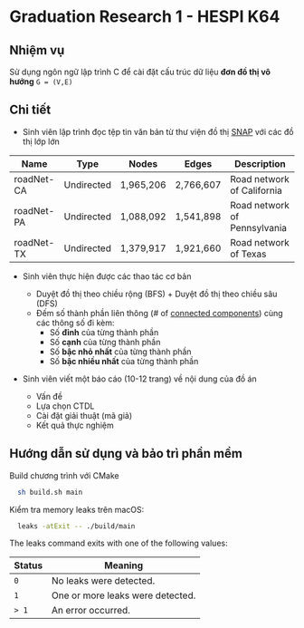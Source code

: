 # Graduation Research 1 - HESPI K64

## Nhiệm vụ

Sử dụng ngôn ngữ lập trình C để cài đặt cấu trúc dữ liệu **đơn đồ thị vô hướng** `G = (V,E)`

## Chi tiết

- Sinh viên lập trình đọc tệp tin văn bản từ thư viện đồ thị [SNAP](http://snap.stanford.edu/data/index.html) với các đồ thị lớp lớn

| Name       | Type       | Nodes     | Edges     | Description                  |
| ---------- | ---------- | --------- | --------- | ---------------------------- |
| roadNet-CA | Undirected | 1,965,206 | 2,766,607 | Road network of California   |
| roadNet-PA | Undirected | 1,088,092 | 1,541,898 | Road network of Pennsylvania |
| roadNet-TX | Undirected | 1,379,917 | 1,921,660 | Road network of Texas        |

- Sinh viên thực hiện được các thao tác cơ bản

  - Duyệt đồ thị theo chiều rộng (BFS) + Duyệt đồ thị theo chiều sâu (DFS)
  - Đếm số thành phần liên thông (# of [connected components](<https://en.wikipedia.org/wiki/Component_(graph_theory)>)) cùng các thông số đi kèm:
    - Số **đỉnh** của từng thành phần
    - Số **cạnh** của từng thành phần
    - Số **bậc nhỏ nhất** của từng thành phần
    - Số **bậc nhiều nhất** của từng thành phần

- Sinh viên viết một báo cáo (10-12 trang) về nội dung của đồ án

  - Vấn đề
  - Lựa chọn CTDL
  - Cài đặt giải thuật (mã giả)
  - Kết quả thực nghiệm

## Hướng dẫn sử dụng và bảo trì phần mềm

Build chương trình với CMake

```bash
  sh build.sh main
```

Kiểm tra memory leaks trên macOS:

```bash
  leaks -atExit -- ./build/main
```

The leaks command exits with one of the following values:

| Status | Meaning                          |
| ------ | -------------------------------- |
| `0`    | No leaks were detected.          |
| `1`    | One or more leaks were detected. |
| `> 1`  | An error occurred.               |
